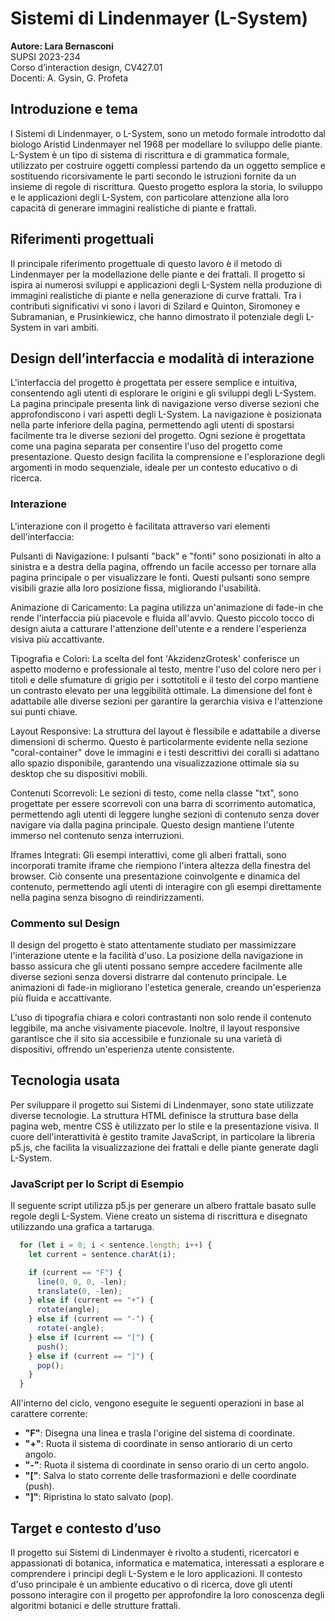 # Sistemi di Lindenmayer (L-System)
**Autore: Lara Bernasconi**  
SUPSI 2023-234  
Corso d’interaction design, CV427.01  
Docenti: A. Gysin, G. Profeta  

## Introduzione e tema
I Sistemi di Lindenmayer, o L-System, sono un metodo formale introdotto dal biologo Aristid Lindenmayer nel 1968 per modellare lo sviluppo delle piante. L-System è un tipo di sistema di riscrittura e di grammatica formale, utilizzato per costruire oggetti complessi partendo da un oggetto semplice e sostituendo ricorsivamente le parti secondo le istruzioni fornite da un insieme di regole di riscrittura. Questo progetto esplora la storia, lo sviluppo e le applicazioni degli L-System, con particolare attenzione alla loro capacità di generare immagini realistiche di piante e frattali.

## Riferimenti progettuali
Il principale riferimento progettuale di questo lavoro è il metodo di Lindenmayer per la modellazione delle piante e dei frattali. Il progetto si ispira ai numerosi sviluppi e applicazioni degli L-System nella produzione di immagini realistiche di piante e nella generazione di curve frattali. Tra i contributi significativi vi sono i lavori di Szilard e Quinton, Siromoney e Subramanian, e Prusinkiewicz, che hanno dimostrato il potenziale degli L-System in vari ambiti.

## Design dell’interfaccia e modalità di interazione

L'interfaccia del progetto è progettata per essere semplice e intuitiva, consentendo agli utenti di esplorare le origini e gli sviluppi degli L-System. La pagina principale presenta link di navigazione verso diverse sezioni che approfondiscono i vari aspetti degli L-System. La navigazione è posizionata nella parte inferiore della pagina, permettendo agli utenti di spostarsi facilmente tra le diverse sezioni del progetto. Ogni sezione è progettata come una pagina separata per consentire l'uso del progetto come presentazione. Questo design facilita la comprensione e l'esplorazione degli argomenti in modo sequenziale, ideale per un contesto educativo o di ricerca.

### Interazione

L'interazione con il progetto è facilitata attraverso vari elementi dell'interfaccia:

Pulsanti di Navigazione: I pulsanti "back" e "fonti" sono posizionati in alto a sinistra e a destra della pagina, offrendo un facile accesso per tornare alla pagina principale o per visualizzare le fonti. Questi pulsanti sono sempre visibili grazie alla loro posizione fissa, migliorando l'usabilità.

Animazione di Caricamento: La pagina utilizza un'animazione di fade-in che rende l'interfaccia più piacevole e fluida all'avvio. Questo piccolo tocco di design aiuta a catturare l'attenzione dell'utente e a rendere l'esperienza visiva più accattivante.

Tipografia e Colori: La scelta del font 'AkzidenzGrotesk' conferisce un aspetto moderno e professionale al testo, mentre l'uso del colore nero per i titoli e delle sfumature di grigio per i sottotitoli e il testo del corpo mantiene un contrasto elevato per una leggibilità ottimale. La dimensione del font è adattabile alle diverse sezioni per garantire la gerarchia visiva e l'attenzione sui punti chiave.

Layout Responsive: La struttura del layout è flessibile e adattabile a diverse dimensioni di schermo. Questo è particolarmente evidente nella sezione "coral-container" dove le immagini e i testi descrittivi dei coralli si adattano allo spazio disponibile, garantendo una visualizzazione ottimale sia su desktop che su dispositivi mobili.

Contenuti Scorrevoli: Le sezioni di testo, come nella classe "txt", sono progettate per essere scorrevoli con una barra di scorrimento automatica, permettendo agli utenti di leggere lunghe sezioni di contenuto senza dover navigare via dalla pagina principale. Questo design mantiene l'utente immerso nel contenuto senza interruzioni.

Iframes Integrati: Gli esempi interattivi, come gli alberi frattali, sono incorporati tramite iframe che riempiono l'intera altezza della finestra del browser. Ciò consente una presentazione coinvolgente e dinamica del contenuto, permettendo agli utenti di interagire con gli esempi direttamente nella pagina senza bisogno di reindirizzamenti.

### Commento sul Design

Il design del progetto è stato attentamente studiato per massimizzare l'interazione utente e la facilità d'uso. La posizione della navigazione in basso assicura che gli utenti possano sempre accedere facilmente alle diverse sezioni senza doversi distrarre dal contenuto principale. Le animazioni di fade-in migliorano l'estetica generale, creando un'esperienza più fluida e accattivante.

L'uso di tipografia chiara e colori contrastanti non solo rende il contenuto leggibile, ma anche visivamente piacevole. Inoltre, il layout responsive garantisce che il sito sia accessibile e funzionale su una varietà di dispositivi, offrendo un'esperienza utente consistente.


## Tecnologia usata
Per sviluppare il progetto sui Sistemi di Lindenmayer, sono state utilizzate diverse tecnologie. La struttura HTML definisce la struttura base della pagina web, mentre CSS è utilizzato per lo stile e la presentazione visiva. Il cuore dell'interattività è gestito tramite JavaScript, in particolare la libreria p5.js, che facilita la visualizzazione dei frattali e delle piante generate dagli L-System.


### JavaScript per lo Script di Esempio

Il seguente script utilizza p5.js per generare un albero frattale basato sulle regole degli L-System. Viene creato un sistema di riscrittura e disegnato utilizzando una grafica a tartaruga.


```javascript
  for (let i = 0; i < sentence.length; i++) {
    let current = sentence.charAt(i);

    if (current == "F") {
      line(0, 0, 0, -len);
      translate(0, -len);
    } else if (current == "+") {
      rotate(angle);
    } else if (current == "-") {
      rotate(-angle);
    } else if (current == "[") {
      push();
    } else if (current == "]") {
      pop();
    }
  }
```


All'interno del ciclo, vengono eseguite le seguenti operazioni in base al carattere corrente:
- **"F"**: Disegna una linea e trasla l'origine del sistema di coordinate.
- **"+"**: Ruota il sistema di coordinate in senso antiorario di un certo angolo.
- **"-"**: Ruota il sistema di coordinate in senso orario di un certo angolo.
- **"["**: Salva lo stato corrente delle trasformazioni e delle coordinate (push).
- **"]"**: Ripristina lo stato salvato (pop).


## Target e contesto d’uso
Il progetto sui Sistemi di Lindenmayer è rivolto a studenti, ricercatori e appassionati di botanica, informatica e matematica, interessati a esplorare e comprendere i principi degli L-System e le loro applicazioni. Il contesto d'uso principale è un ambiente educativo o di ricerca, dove gli utenti possono interagire con il progetto per approfondire la loro conoscenza degli algoritmi botanici e delle strutture frattali.